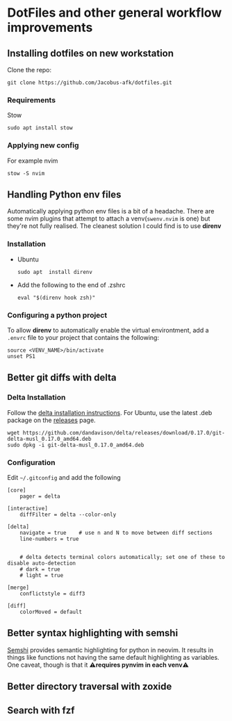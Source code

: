 # DotFiles and other general workflow improvements

## Installing dotfiles on new workstation

Clone the repo:

```shell
git clone https://github.com/Jacobus-afk/dotfiles.git
```

### Requirements

Stow

```shell
sudo apt install stow
```

### Applying new config

For example nvim

```shell
stow -S nvim
```

## Handling Python env files

Automatically applying python env files is a bit of a headache.
There are some nvim plugins that attempt to attach a
venv(`swenv.nvim` is one) but they're not fully realised.
The cleanest solution I could find is to use **direnv**

### Installation

- Ubuntu

  ```shell
  sudo apt  install direnv
  ```

- Add the following to the end of .zshrc

  ```shell
  eval "$(direnv hook zsh)"
  ```

### Configuring a python project

To allow **direnv** to automatically enable the virtual environtment,
add a `.envrc` file to your project that contains the following:

```shell
source <VENV_NAME>/bin/activate
unset PS1
```

## Better git diffs with delta

### Delta Installation

Follow the [delta installation
instructions](https://dandavison.github.io/delta/installation.html). For
Ubuntu, use the latest .deb package on the
[releases](https://github.com/dandavison/delta/releases) page.

```shell
wget https://github.com/dandavison/delta/releases/download/0.17.0/git-delta-musl_0.17.0_amd64.deb
sudo dpkg -i git-delta-musl_0.17.0_amd64.deb
```

### Configuration

Edit `~/.gitconfig` and add the following

```shell
[core]
    pager = delta

[interactive]
    diffFilter = delta --color-only

[delta]
    navigate = true    # use n and N to move between diff sections
    line-numbers = true


    # delta detects terminal colors automatically; set one of these to disable auto-detection
    # dark = true
    # light = true

[merge]
    conflictstyle = diff3

[diff]
    colorMoved = default
```

## Better syntax highlighting with semshi

[Semshi](https://github.com/numirias/semshi) provides semantic highlighting for
python in neovim. It results in things like functions not having the same
default highlighting as variables. One caveat, though is that it ⚠️**requires
pynvim in each venv**⚠️

## Better directory traversal with zoxide

## Search with fzf
